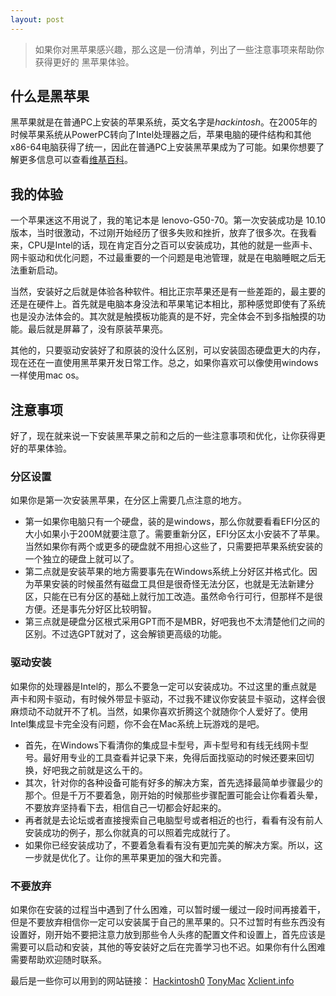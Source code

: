 ```yaml
---
layout: post
---
```


> 如果你对黑苹果感兴趣，那么这是一份清单，列出了一些注意事项来帮助你获得更好的 黑苹果体验。

## 什么是黑苹果
黑苹果就是在普通PC上安装的苹果系统，英文名字是*hackintosh*。在2005年的时候苹果系统从PowerPC转向了Intel处理器之后，苹果电脑的硬件结构和其他x86-64电脑获得了统一，因此在普通PC上安装黑苹果成为了可能。如果你想要了解更多信息可以查看[维基百科](https://en.wikipedia.org/wiki/Hackintosh)。

## 我的体验
一个苹果迷这不用说了，我的笔记本是 lenovo-G50-70。第一次安装成功是 10.10 版本，当时很激动，不过刚开始经历了很多失败和挫折，放弃了很多次。在我看来，CPU是Intel的话，现在肯定百分之百可以安装成功，其他的就是一些声卡、网卡驱动和优化问题，不过最重要的一个问题是电池管理，就是在电脑睡眠之后无法重新启动。

当然，安装好之后就是体验各种软件。相比正宗苹果还是有一些差距的，最主要的还是在硬件上。首先就是电脑本身没法和苹果笔记本相比，那种感觉即使有了系统也是没办法体会的。其次就是触摸板功能真的是不好，完全体会不到多指触摸的功能。最后就是屏幕了，没有原装苹果亮。

其他的，只要驱动安装好了和原装的没什么区别，可以安装固态硬盘更大的内存，现在还在一直使用黑苹果开发日常工作。总之，如果你喜欢可以像使用windows一样使用mac os。

## 注意事项
好了，现在就来说一下安装黑苹果之前和之后的一些注意事项和优化，让你获得更好的苹果体验。

### 分区设置
如果你是第一次安装黑苹果，在分区上需要几点注意的地方。

- 第一如果你电脑只有一个硬盘，装的是windows，那么你就要看看EFI分区的大小如果小于200M就要注意了。需要重新分区，EFI分区太小安装不了苹果。当然如果你有两个或更多的硬盘就不用担心这些了，只需要把苹果系统安装的一个独立的硬盘上就可以了。
- 第二点就是安装苹果的地方需要事先在Windows系统上分好区并格式化。因为苹果安装的时候虽然有磁盘工具但是很奇怪无法分区，也就是无法新建分区，只能在已有分区的基础上就行加工改造。虽然命令行可行，但那样不是很方便。还是事先分好区比较明智。
- 第三点就是硬盘分区根式采用GPT而不是MBR，好吧我也不太清楚他们之间的区别。不过选GPT就对了，这会解锁更高级的功能。

### 驱动安装
如果你的处理器是Intel的，那么不要急一定可以安装成功。不过这里的重点就是声卡和网卡驱动，有时候外带显卡驱动，不过我不建议你安装显卡驱动，这样会很麻烦动不动就开不了机。当然，如果你喜欢折腾这个就随你个人爱好了。使用Intel集成显卡完全没有问题，你不会在Mac系统上玩游戏的是吧。

- 首先，在Windows下看清你的集成显卡型号，声卡型号和有线无线网卡型号。最好用专业的工具查看并记录下来，免得后面找驱动的时候还要来回切换，好吧我之前就是这么干的。
- 其次，针对你的各种设备可能有好多的解决方案，首先选择最简单步骤最少的那个。但是千万不要着急，刚开始的时候那些步骤配置可能会让你看着头晕，不要放弃坚持看下去，相信自己一切都会好起来的。
- 再者就是去论坛或者直接搜索自己电脑型号或者相近的也行，看看有没有前人安装成功的例子，那么你就真的可以照着完成就行了。
- 如果你已经安装成功了，不要着急看看有没有更加完美的解决方案。所以，这一步就是优化了。让你的黑苹果更加的强大和完善。

### 不要放弃
如果你在安装的过程当中遇到了什么困难，可以暂时缓一缓过一段时间再接着干，但是不要放弃相信你一定可以安装属于自己的黑苹果的。只不过暂时有些东西没有设置好，刚开始不要把注意力放到那些令人头疼的配置文件和设置上，首先应该是需要可以启动和安装，其他的等安装好之后在完善学习也不迟。如果你有什么困难需要帮助欢迎随时联系。

最后是一些你可以用到的网站链接：
[Hackintosh0](https://hackintosh.com)
[TonyMac](https://www.tonymacx86.com)
[Xclient.info](https://xclient.info)